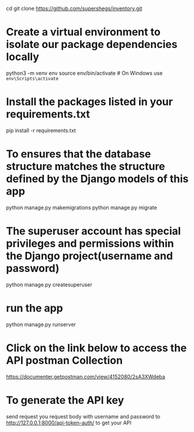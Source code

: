 cd <your folder name>
git clone https://github.com/supershegs/inventory.git


# Create a virtual environment to isolate our package dependencies locally
python3 -m venv env
source env/bin/activate  # On Windows use `env\Scripts\activate`

# Install the packages listed in your requirements.txt
pip install -r requirements.txt


# To ensures that the database structure matches the structure defined by the Django models of this app

python manage.py makemigrations
python manage.py migrate


# The superuser account has special privileges and permissions within the Django project(username and password)
python manage.py createsuperuser


# run the app
python manage.py runserver


# Click on the link below to access the API postman Collection

https://documenter.getpostman.com/view/4152080/2sA3XWdeba

# To generate the API key

send request you request body with username and password to http://127.0.0.1:8000/api-token-auth/ to get your API




